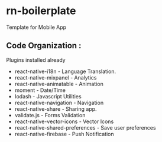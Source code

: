 # rn-boilerplate
Template for Mobile App

Code Organization :
-

Plugins installed already
- react-native-i18n - Language Translation.
- react-native-mixpanel - Analytics
- react-native-animatable - Animation
- moment - Date/Time
- lodash - Javascript Utilities
- react-native-navigation - Navigation
- react-native-share - Sharing app.
- validate.js - Forms Validation
- react-native-vector-icons - Vector Icons
- react-native-shared-preferences - Save user preferences
- react-native-firebase - Push Notification
